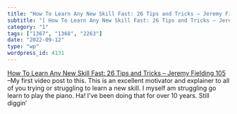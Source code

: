 ```yaml
---
title: "How To Learn Any New Skill Fast: 26 Tips and Tricks – Jeremy Fielding 105"
subtitle: "[ How To Learn Any New Skill Fast: 26 Tips and Tricks – Jeremy Fielding 105]( https://youtu.be/DPbKu..."
category: "1"
tags: ["1367", "1368", "2263"]
date: "2022-09-12"
type: "wp"
wordpress_id: 4131
---
```

[ How To Learn Any New Skill Fast: 26 Tips and Tricks – Jeremy Fielding 105]( https://youtu.be/DPbKux9cemU) –My first video post to this. This is an excellent motivator and explainer to all of you trying or struggling to learn a new skill. I myself am struggling go learn to play the piano. Ha! I’ve been doing that for over 10 years. Still diggin’